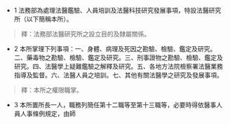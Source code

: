 * 1 法務部為處理法醫鑑驗、人員培訓及法醫科技研究發展事項，特設法醫研究所（以下簡稱本所）。

> 釋：法務部法醫研究所之設立目的及隸屬關係。

* 2 本所掌理下列事項：一、身體、病理及死因之勘驗、檢驗、鑑定及研究。二、藥毒物之勘驗、檢驗、鑑定及研究。三、刑事證物之勘驗、檢驗、鑑定及研究。四、法醫學上疑難鑑驗之解釋及研究。五、各地方法院檢察署法醫業務指導及監督。六、法醫人員之培訓。七、其他有關法醫學之研究及發展事項。

> 釋：本所之權限職掌。

* 3 本所置所長一人，職務列簡任第十二職等至第十三職等，必要時得依醫事人員人事條例規定，由師

